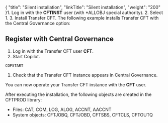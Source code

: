 {
    "title": "Silent installation",
    "linkTitle": "Silent installation",
    "weight": "200"
}1.  Log in with the **CFTINST** user (with \*ALLOBJ special authority).
2.  Select <span class="code">1</span>.
3.  Install Transfer CFT. The following example installs Transfer CFT with the Central Governance option:

## Register with Central Governance

1.  Log in with the <span class="mc-variable axway_variables.Component_Long_Name variable">Transfer CFT</span> user **CFT**.
2.  Start Copilot.

<!-- -->


    COPSTART

1.  Check that the Transfer CFT instance appears in Central Governance.

You can now operate your Transfer CFT instance with the **CFT** user.

After executing the installation, the following objects are created in the CFTPROD library:

-   Files: CAT, COM, LOG, ALOG, ACCNT, AACCNT
-   System objects: CFTJOBQ, CFTJOBD, CFTSBS, CFTCLS, CFTOUTQ
